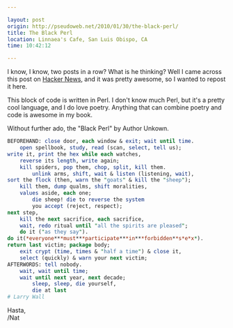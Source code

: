 ```yaml
---

layout: post
origin: http://pseudoweb.net/2010/01/30/the-black-perl/
title: The Black Perl
location: Linnaea's Cafe, San Luis Obispo, CA
time: 10:42:12

---
```


I know, I know, two posts in a row? What is he thinking? Well I came across
this post on <a href="http://news.ycombinator.com/item?id=1089420">Hacker
News</a>, and it was pretty awesome, so I wanted to repost it here.

This block of code is written in Perl. I don't know much Perl, but it's a
pretty cool language, and I do love poetry. Anything that can combine poetry
and code is awesome in my book.

Without further ado, the "Black Perl" by Author Unkown.

```perl
BEFOREHAND: close door, each window & exit; wait until time.
    open spellbook, study, read (scan, select, tell us);
write it, print the hex while each watches,
    reverse its length, write again;
    kill spiders, pop them, chop, split, kill them.
        unlink arms, shift, wait & listen (listening, wait),
sort the flock (then, warn the "goats" & kill the "sheep");
    kill them, dump qualms, shift moralities,
    values aside, each one;
        die sheep! die to reverse the system
        you accept (reject, respect);
next step,
    kill the next sacrifice, each sacrifice,
    wait, redo ritual until "all the spirits are pleased";
    do it ("as they say").
do it(*everyone***must***participate***in***forbidden**s*e*x*).
return last victim; package body;
    exit crypt (time, times & "half a time") & close it,
    select (quickly) & warn your next victim;
AFTERWORDS: tell nobody.
    wait, wait until time;
    wait until next year, next decade;
        sleep, sleep, die yourself,
        die at last
# Larry Wall
```

Hasta,  
/Nat
